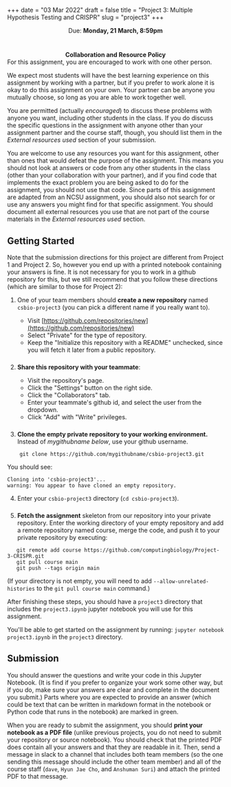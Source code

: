 +++
date = "03 Mar 2022"
draft = false
title = "Project 3: Multiple Hypothesis Testing and CRISPR"
slug = "project3"
+++

<div class="due">

<center>Due: <b>Monday, 21 March, 8:59pm</b></center> 
</div>

#


<div class="yellownote">
 <center>
       <b>Collaboration and Resource Policy</b>
    </center>
For this assignment, you are encouraged to work with one other person. 
    
We expect most students will have the best learning experience on this assignment by working with a partner, but if you prefer to work alone it is okay to do this assignment on your own. Your partner can be anyone you mutually choose, so long as you are able to work together well.
    
You are permitted (actually <i>encouraged</i>) to discuss these problems with anyone you want, including other students in the class. If you do discuss the specific questions in the assignment with anyone other than your assignment partner and the course staff, though, you should list them in the _External resources used_ section of your submission.
    
You are welcome to use any resources you want for this assignment, other than ones that would defeat the purpose of the assignment. This means you should not look at answers or code from any other students in the class (other than your collaboration with your partner), and if you find code that implements the exact problem you are being asked to do for the assignment, you should not use that code. Since parts of this assignment are adapted from an NCSU assignment, you should also not search for or use any answers you might find for that specific assignment. You should document all external resources you use that are not part of the course materials in the _External resources used_ section.

</div>

## Getting Started

Note that the submission directions for this project are different
from Project 1 and Project 2. So, however you end up with a printed
notebook containing your answers is fine. It is not necessary for you
to work in a github repository for this, but we still recommend that
you follow these directions (which are similar to those for Project
2):

1. One of your team members should **create a new repository** named `csbio-project3` (you can pick a different name if you really want to).

   - Visit [https://github.com/repositories/new](https://github.com/repositories/new)
   - Select "Private" for the type of repository. 
   - Keep the "Initialize this repository with a README" unchecked, since you will fetch it later from a public repository.

###

2. **Share this repository with your teammate**:

   - Visit the repository's page.
   - Click the "Settings" button on the right side.
   - Click the "Collaborators" tab.
   - Enter your teammate's github id, and select the user from the dropdown.
   - Click "Add" with "Write" privileges.

###

3. **Clone the empty private repository to your working environment.** Instead of _mygithubname below_, use your github username.

```
    git clone https://github.com/mygithubname/csbio-project3.git
```

You should see:
```
Cloning into 'csbio-project3'...
warning: You appear to have cloned an empty repository.
```

4. Enter your `csbio-project3` directory (`cd csbio-project3`).

###

5. **Fetch the assignment** skeleton from our repository into your private repository. Enter the working directory of your empty repository and add a remote repository named course, merge the code, and push it to your private repository by executing:

```
   git remote add course https://github.com/computingbiology/Project-3-CRISPR.git
   git pull course main
   git push --tags origin main
```

(If your directory is not empty, you will need to add
`--allow-unrelated-histories` to the `git pull course main` command.)

After finishing these steps, you should have a `project3` directory
that includes the `project3.ipynb` jupyter notebook you will use for
this assignment.

You'll be able to get started on the assignment by running: `jupyter
notebook project3.ipynb` in the `project3` directory.

## Submission

You should answer the questions and write your code in this Jupyter
Notebook. (It is find if you prefer to organize your work some other
way, but if you do, make sure your answers are clear and complete in
the document you submit.) Parts where you are expected to provide an
answer (which could be text that can be written in markdown format in
the notebook or Python code that runs in the notebook) are marked in
green.
        
When you are ready to submit the assignment, you should **print your
notebook as a PDF file** (unlike previous projects, you do not need to
submit your repository or source notebook). You should check that the
printed PDF does contain all your answers and that they are readable
in it. Then, send a message in slack to a channel that includes both
team members (so the one sending this message should include the other
team member) and all of the course staff (`dave`, `Hyun Jae Cho`, and
`Anshuman Suri`) and attach the printed PDF to that message.
